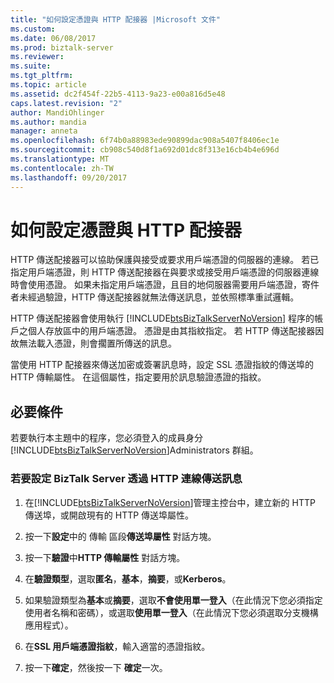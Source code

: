 ```yaml
---
title: "如何設定憑證與 HTTP 配接器 |Microsoft 文件"
ms.custom: 
ms.date: 06/08/2017
ms.prod: biztalk-server
ms.reviewer: 
ms.suite: 
ms.tgt_pltfrm: 
ms.topic: article
ms.assetid: dc2f454f-22b5-4113-9a23-e00a816d5e48
caps.latest.revision: "2"
author: MandiOhlinger
ms.author: mandia
manager: anneta
ms.openlocfilehash: 6f74b0a88983ede90899dac908a5407f8406ec1e
ms.sourcegitcommit: cb908c540d8f1a692d01dc8f313e16cb4b4e696d
ms.translationtype: MT
ms.contentlocale: zh-TW
ms.lasthandoff: 09/20/2017
---
```

# <a name="how-to-configure-certificates-with-an-http-adapter"></a>如何設定憑證與 HTTP 配接器
HTTP 傳送配接器可以協助保護與接受或要求用戶端憑證的伺服器的連線。 若已指定用戶端憑證，則 HTTP 傳送配接器在與要求或接受用戶端憑證的伺服器連線時會使用憑證。 如果未指定用戶端憑證，且目的地伺服器需要用戶端憑證，寄件者未經過驗證，HTTP 傳送配接器就無法傳送訊息，並依照標準重試邏輯。  
  
 HTTP 傳送配接器會使用執行 [!INCLUDE[btsBizTalkServerNoVersion](../includes/btsbiztalkservernoversion-md.md)] 程序的帳戶之個人存放區中的用戶端憑證。 憑證是由其指紋指定。 若 HTTP 傳送配接器因故無法載入憑證，則會擱置所傳送的訊息。  
  
 當使用 HTTP 配接器來傳送加密或簽署訊息時，設定 SSL 憑證指紋的傳送埠的 HTTP 傳輸屬性。 在這個屬性，指定要用於訊息驗證憑證的指紋。  
  
## <a name="prerequisites"></a>必要條件  
 若要執行本主題中的程序，您必須登入的成員身分[!INCLUDE[btsBizTalkServerNoVersion](../includes/btsbiztalkservernoversion-md.md)]Administrators 群組。  
  
### <a name="to-configure-biztalk-server-to-send-messages-over-an-http-connection"></a>若要設定 BizTalk Server 透過 HTTP 連線傳送訊息  
  
1.  在[!INCLUDE[btsBizTalkServerNoVersion](../includes/btsbiztalkservernoversion-md.md)]管理主控台中，建立新的 HTTP 傳送埠，或開啟現有的 HTTP 傳送埠屬性。  
  
2.  按一下**設定**中的 傳輸 區段**傳送埠屬性** 對話方塊。  
  
3.  按一下**驗證**中**HTTP 傳輸屬性** 對話方塊。  
  
4.  在**驗證類型**，選取**匿名**，**基本**，**摘要**，或**Kerberos**。  
  
5.  如果驗證類型為**基本**或**摘要**，選取**不會使用單一登入**（在此情況下您必須指定使用者名稱和密碼），或選取**使用單一登入**（在此情況下您必須選取分支機構應用程式）。  
  
6.  在**SSL 用戶端憑證指紋**，輸入適當的憑證指紋。  
  
7.  按一下**確定**，然後按一下 **確定**一次。